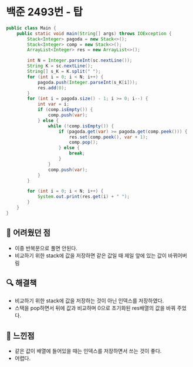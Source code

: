 # 백준 2493번 - 탑

```java
public class Main {
    public static void main(String[] args) throws IOException {
        Stack<Integer> pagoda = new Stack<>();
        Stack<Integer> comp = new Stack<>();
        ArrayList<Integer> res = new ArrayList<>();

        int N = Integer.parseInt(sc.nextLine());
        String K = sc.nextLine();
        String[] s_K = K.split(" ");
        for (int i = 0; i < N; i++) {
            pagoda.push(Integer.parseInt(s_K[i]));
            res.add(0);
        }
        for (int i = pagoda.size() - 1; i >= 0; i--) {
            int var = i;
            if (comp.isEmpty()) {
                comp.push(var);
            } else {
                while (!comp.isEmpty()) {
                    if (pagoda.get(var) >= pagoda.get(comp.peek())) {
                        res.set(comp.peek(), var + 1);
                        comp.pop();
                    } else {
                        break;
                    }
                }
                comp.push(var);
            }
        }

        for (int i = 0; i < N; i++) {
            System.out.print(res.get(i) + " ");
        }
    }
}
```

## 🚨 어려웠던 점

- 이중 반복문으로 풀면 안된다.
- 비교하기 위한 stack에 값을 저장하면 같은 값일 때 제일 앞에 있는 값이 바뀌어버림

## 🔍 해결책

- 비교하기 위한 stack에 값을 저장하는 것이 아닌 인덱스를 저장하였다.
- 스택을 pop하면서 뒤에 값과 비교하며 0으로 초기화된 res배열의 값을 바꿔 주었다.

## 🌈 느낀점

* 같은 값이 배열에 들어있을 때는 인덱스를 저장하면서 쓰는 것이 좋다.
* 어렵다.
